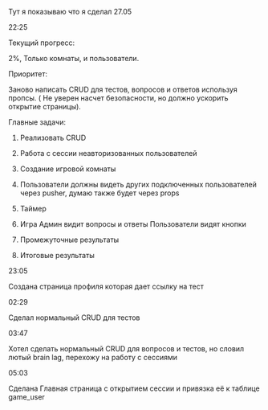 Тут я показываю что я сделал 27.05

22:25

Текущий прогресс:

2%, Только комнаты, и пользователи.

Приоритет:

Заново написать CRUD для тестов, вопросов и ответов используя пропсы. ( Не уверен насчет безопасности, но должно ускорить открытие страницы).

Главные задачи:

1) Реализовать CRUD
2) Работа с сессии неавторизованных пользователей
3) Создание игровой комнаты
4) Пользователи должны видеть других подключенных пользователей через pusher, думаю также будет через props
5) Таймер
6) Игра 
Админ видит вопросы и ответы
Пользователи видят кнопки

7) Промежуточные результаты
8) Итоговые результаты

23:05

Создана страница профиля которая дает ссылку на тест


02:29

Сделал нормальный CRUD для тестов

03:47

Хотел сделать нормальный CRUD для вопросов и тестов, но словил лютый brain lag, перехожу на работу с сессиями

05:03

Сделана Главная страница с открытием сессии и привязка её к таблице game_user
